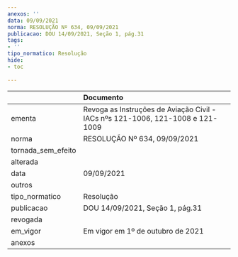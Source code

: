 ```yaml
---
anexos: ''
data: 09/09/2021
norma: RESOLUÇÃO Nº 634, 09/09/2021
publicacao: DOU 14/09/2021, Seção 1, pág.31
tags:
- ''
tipo_normatico: Resolução
hide: 
- toc 
 
---
```


|                    | Documento                                                                      |
|:-------------------|:-------------------------------------------------------------------------------|
| ementa             | Revoga as Instruções de Aviação Civil - IACs nºs 121-1006, 121-1008 e 121-1009 |
| norma              | RESOLUÇÃO Nº 634, 09/09/2021                                                   |
| tornada_sem_efeito |                                                                                |
| alterada           |                                                                                |
| data               | 09/09/2021                                                                     |
| outros             |                                                                                |
| tipo_normatico     | Resolução                                                                      |
| publicacao         | DOU 14/09/2021, Seção 1, pág.31                                                |
| revogada           |                                                                                |
| em_vigor           | Em vigor em 1º de outubro de 2021                                              |
| anexos             |                                                                                |